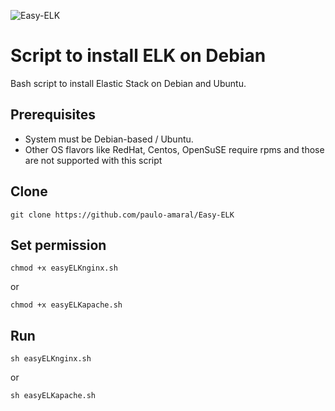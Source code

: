 

![Easy-ELK](https://socialify.git.ci/paulo-amaral/Easy-ELK/image?description=1&font=KoHo&forks=1&issues=1&language=1&owner=1&pattern=Charlie%20Brown&pulls=1&stargazers=1&theme=Light)

# Script to install ELK on Debian
Bash script to install Elastic Stack on Debian and Ubuntu.

## Prerequisites

- System must be Debian-based / Ubuntu.  
- Other OS flavors like RedHat, Centos, OpenSuSE require rpms and those are not supported with this script

## Clone
```
git clone https://github.com/paulo-amaral/Easy-ELK
```
## Set permission
```
chmod +x easyELKnginx.sh 
```
or
```
chmod +x easyELKapache.sh 
```

## Run
```
sh easyELKnginx.sh
```
or
```
sh easyELKapache.sh
```






